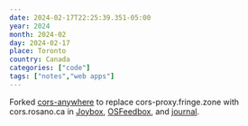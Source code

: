 ```yaml
---
date: 2024-02-17T22:25:39.351-05:00
year: 2024
month: 2024-02
day: 2024-02-17
place: Toronto
country: Canada
categories: ["code"]
tags: ["notes","web apps"]
---
```

Forked [cors-anywhere](https://github.com/rosano/cors-anywhere) to replace cors-proxy.fringe.zone with cors.rosano.ca in [Joybox](https://github.com/rosano/joybox/commit/1cd924e7686a96985dac6838a1d8b1a085bd31bd), [OSFeedbox](https://github.com/olsk/OSFeedbox/commit/2d0d0e94c1d9a9c48a6ca6d27bd35f84d06f6e10), and [journal](https://github.com/rosano/journal/commit/de0769f7f8ecde24fb6d7d6593c09752504050e2).
